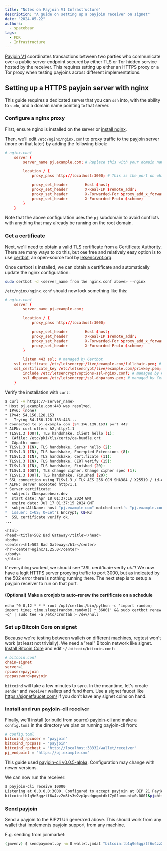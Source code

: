 ```yaml
---
title: "Notes on Payjoin V1 Infrastructure"
description: "A guide on setting up a payjoin receiver on signet"
date: "2024-05-22"
authors:
  - spacebear
tags:
  - PDK
  - Infrastructure
---
```


[Payjoin V1](https://github.com/bitcoin/bips/blob/master/bip-0078.mediawiki) coordinates transactions between two parties who communicate over a public server endpoint secured by either TLS or Tor hidden service hosted by the receiver. This requires setting up either an HTTPS proxy or a Tor proxy when testing payjoins across different implementations.

## Setting up a HTTPS payjoin server with nginx

This guide requires a dedicated server that you can `ssh` into, with the ability to `sudo`, and a domain name pointing to that server.

### Configure a nginx proxy

First, ensure nginx is installed on the server or [install nginx](https://nginx.org/en/docs/install.html). 

Then, we'll edit `/etc/nginx/nginx.conf` to proxy traffic to the payjoin server (more on that later) by adding the following block:

```conf
# nginx.conf
    server {
        server_name pj.example.com; # Replace this with your domain name

        location / {
            proxy_pass http://localhost:3000; # This is the port on which we'll run the payjoin server

            proxy_set_header        Host $host;
            proxy_set_header        X-Real-IP $remote_addr;
            proxy_set_header        X-Forwarded-For $proxy_add_x_forwarded_for;
            proxy_set_header        X-Forwarded-Proto $scheme;
        }
    }
```

Note that the above configuration uses the `pj` subdomain to avoid conflicts with anything that may already be running on the root domain.

### Get a certificate

Next, we'll need to obtain a valid TLS certificate from a Certificate Authority. There are many ways to do this, but one free and relatively easy option is to use [certbot](https://certbot.eff.org/instructions), an open-source tool by [letsencrypt.org](https://letsencrypt.org).

Once certbot is installed, we can obtain a certificate and automatically update the nginx configuration:

```sh
sudo certbot -d <server_name from the nginx.conf above> --nginx
```

`/etc/nginx/nginx.conf` should now look something like this:

```conf
# nginx.conf
    server {
        server_name pj.example.com;

        location / {
            proxy_pass http://localhost:3000;

            proxy_set_header        Host $host;
            proxy_set_header        X-Real-IP $remote_addr;
            proxy_set_header        X-Forwarded-For $proxy_add_x_forwarded_for;
            proxy_set_header        X-Forwarded-Proto $scheme;
        }

        listen 443 ssl; # managed by Certbot
    ssl_certificate /etc/letsencrypt/live/example.com/fullchain.pem; # managed by Certbot
    ssl_certificate_key /etc/letsencrypt/live/example.com/privkey.pem; # managed by Certbot
        include /etc/letsencrypt/options-ssl-nginx.conf; # managed by Certbot
        ssl_dhparam /etc/letsencrypt/ssl-dhparams.pem; # managed by Certbot
    }
```

Verify the installation with `curl`:

```sh
$ curl -v https://<server_name>
* Host pj.example.com:443 was resolved.
* IPv6: (none)
* IPv4: 54.156.128.153
*   Trying 54.156.128.153:443...
* Connected to pj.example.com (54.156.128.153) port 443
* ALPN: curl offers h2,http/1.1
* TLSv1.3 (OUT), TLS handshake, Client hello (1):
*  CAfile: /etc/pki/tls/certs/ca-bundle.crt
*  CApath: none
* TLSv1.3 (IN), TLS handshake, Server hello (2):
* TLSv1.3 (IN), TLS handshake, Encrypted Extensions (8):
* TLSv1.3 (IN), TLS handshake, Certificate (11):
* TLSv1.3 (IN), TLS handshake, CERT verify (15):
* TLSv1.3 (IN), TLS handshake, Finished (20):
* TLSv1.3 (OUT), TLS change cipher, Change cipher spec (1):
* TLSv1.3 (OUT), TLS handshake, Finished (20):
* SSL connection using TLSv1.3 / TLS_AES_256_GCM_SHA384 / X25519 / id-ecPublicKey
* ALPN: server accepted http/1.1
* Server certificate:
*  subject: CN=spacebear.dev
*  start date: Apr 18 01:37:16 2024 GMT
*  expire date: Jul 17 01:37:15 2024 GMT
*  subjectAltName: host "pj.example.com" matched cert's "pj.example.com"
*  issuer: C=US; O=Let's Encrypt; CN=R3
*  SSL certificate verify ok.
...

<html>
<head><title>502 Bad Gateway</title></head>
<body>
<center><h1>502 Bad Gateway</h1></center>
<hr><center>nginx/1.25.0</center>
</body>
</html>
```

If everything worked, we should see "SSL certificate verify ok."! We now have a legit HTTPS server proxying traffic to port 3000, but as indicated by the 502 error there is nothing running there. The next step is to setup a payjoin receiver to run on that port.

#### (Optional) Make a cronjob to auto-renew the certificate on a schedule

```
echo "0 0,12 * * * root /opt/certbot/bin/python -c 'import random; import time; time.sleep(random.random() * 3600)' && sudo certbot renew -q" | sudo tee -a /etc/crontab > /dev/null
```

### Set up Bitcoin Core on signet

Because we're testing between wallets on different machines, regtest won't work (at least not trivially). We need a "real" Bitcoin network like signet. [Install Bitcoin Core](https://bitcoincore.org/) and edit `~/.bitcoin/bitcoin.conf`:

```conf
# bitcoin.conf
chain=signet
server=1
rpcuser=payjoin
rpcpassword=payjoin
```

`bitcoind` will take a few minutes to sync. In the meantime, let's create `sender` and `receiver` wallets and fund them. Use a signet faucet like https://signetfaucet.com/ if you don't have any signet coins on hand.

### Install and run payjoin-cli receiver

Finally, we'll install (or build from source) [payjoin-cli](https://github.com/payjoin/rust-payjoin/tree/master/payjoin-cli#install-payjoin-cli) and make a `config.toml` in the directory we plan on running payjoin-cli from:

```toml
# config.toml
bitcoind_rpcuser = "payjoin"
bitcoind_rpcpass = "payjoin"
bitcoind_rpchost = "http://localhost:38332/wallet/receiver"
pj_endpoint = "https://pj.example.com"
```

This guide used [payjoin-cli v0.0.5-alpha](https://crates.io/crates/payjoin-cli/0.0.5-alpha). Configuration may change with newer versions.

We can now run the receiver:

```sh
$ payjoin-cli receive 10000
Listening at 0.0.0.0:3000. Configured to accept payjoin at BIP 21 Payjoin Uri:
bitcoin:tb1q9e5qgztf6w4zz2m3ts3w2zp3psdqpgmtdkf7y0?amount=0.0001&pj=https://pj.example.com&pjos=0
```

### Send payjoin

Send a payjoin to the BIP21 Uri generated above. This should work from any wallet that implements payjoin support, from any machine.

E.g. sending from joinmarket:

```sh
(jmvenv) $ sendpayment.py -m 0 wallet.jmdat "bitcoin:tb1q9e5qgztf6w4zz2m3ts3w2zp3psdqpgmtdkf7y0?amount=0.0001&pj=https://pj.example.com&pjos=0"
```
